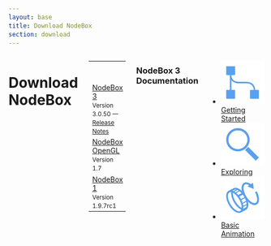 ```yaml
---
layout: base
title: Download NodeBox
section: download
---
```


<div class="sixteen columns">
  <h1>Download NodeBox</h1>


  <table id="download-table" class="sixteen columns">
    <tr class="platforms">
      <th class="version"></th>
      <th class="mac">Mac OS X</th>
      <th class="windows">Windows</th>
      <th class="linux">Linux</th>
    </tr>
    <tr>
      <td class="version"><a href="/node/">NodeBox 3</a><br><small>Version 3.0.50 — <a href="/node/release-notes.html">Release Notes</a></small></td>
      <td class="mac"><a href="https://github.com/nodebox/nodebox/releases/download/v3.0.50/NodeBox-3.0.50.zip" class="button">Download</a><br><small>OS X 10.8+ Required</small></td>
      <td class="windows"><a href="https://github.com/nodebox/nodebox/releases/download/v3.0.50/NodeBox-3.0.50.exe" class="button">Download</a><br>&nbsp;</td>
      <td class="linux"><a href="javascript:showLinuxDownloadInstructions()" class="button">Instructions</a><br>&nbsp;</td>
    </tr>
    <tr>
      <td class="version"><a href="/opengl/">NodeBox OpenGL</a><br><small>Version 1.7</small></td>
      <td colspan="3" class="mac windows linux"><a href="https://secure.nodebox.net/downloads/nodebox-gl-1.7.zip" class="button">Download</a></td>
    </tr>
    <tr>
      <td class="version"><a href="/code/">NodeBox 1</a><br><small>Version 1.9.7rc1</small></td>
      <td class="mac"><a href="https://secure.nodebox.net/downloads/NodeBox-1.9.7rc1.zip" class="button">Download</a></td>
      <td><em>N/A</em></td>
      <td><em>N/A</em></td>
    </tr>
  </table>

  <div id="nodebox-3-linux-instructions" style="display:none;" class="popup">
    <a class="close-button" href="javascript:hideLinuxDownloadInstructions();">x</a>
    <h3>Downloading NodeBox 3 for Linux</h3>
    <p>We don't have a package ready, but executing the following commands in the terminal will get you going:</p>
    <pre>
       sudo apt-get install git-core openjdk-7-jdk ant
       git clone git://github.com/nodebox/nodebox.git
       cd nodebox
       ant run
    </pre>
  </div>

  <h3>NodeBox 3 Documentation</h3>

  <ul id="bootcamp">
    <li class="three columns">
      <a href="/node/documentation/tutorial/getting-started.html">
        <img src="/media/node/documentation/index-getting-started.png">
        <span>Getting Started</span>
      </a>
    </li>
    <li class="three columns">
      <a href="/node/documentation/tutorial/exploring.html">
        <img src="/media/node/documentation/index-exploring.png">
        <span>Exploring</span>
      </a>
    </li>
    <li class="three columns">
      <a href="/node/documentation/tutorial/animation.html">
        <img src="/media/node/documentation/index-animation.png">
        <span>Basic Animation</span>
      </a>
    </li>
  </ul>

</div>

<script>
  var os = 'other';
  if (navigator.appVersion.indexOf('Win') != -1) os = 'windows';
  if (navigator.appVersion.indexOf('Mac') != -1) os = 'mac';
  if (navigator.appVersion.indexOf('Linux') != -1 || navigator.userAgent.indexOf('Linux') != -1 || navigator.userAgent.indexOf('Unix') != -1) os = 'linux';

  $('.' + os).addClass('highlight');

  function showLinuxDownloadInstructions() {
    $('#nodebox-3-linux-instructions').show();
  }

  function hideLinuxDownloadInstructions() {
    $('#nodebox-3-linux-instructions').hide();
  }


</script>
